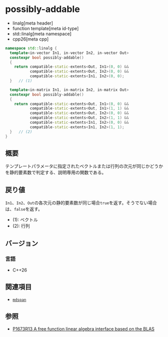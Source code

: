 # possibly-addable

* linalg[meta header]
* function template[meta id-type]
* std::linalg[meta namespace]
* cpp26[meta cpp]


```cpp
namespace std::linalg {
  template<in-vector In1, in-vector In2, in-vector Out>
  constexpr bool possibly-addable()
  {
    return compatible-static-extents<Out, In1>(0, 0) &&
           compatible-static-extents<Out, In2>(0, 0) &&
           compatible-static-extents<In1, In2>(0, 0);
  }   // (1)

  template<in-matrix In1, in-matrix In2, in-matrix Out>
  constexpr bool possibly-addable()
  {
    return compatible-static-extents<Out, In1>(0, 0) &&
           compatible-static-extents<Out, In1>(1, 1) &&
           compatible-static-extents<Out, In2>(0, 0) &&
           compatible-static-extents<Out, In2>(1, 1) &&
           compatible-static-extents<In1, In2>(0, 0) &&
           compatible-static-extents<In1, In2>(1, 1);
  }   // (2)
}
```


## 概要
テンプレートパラメータに指定されたベクトルまたは行列の次元が同じかどうかを静的要素数で判定する、説明専用の関数である。


## 戻り値
`In1`、`In2`、`Out`の各次元の静的要素数が同じ場合`true`を返す。そうでない場合は、`false`を返す。

- (1): ベクトル
- (2): 行列


## バージョン
### 言語
- C++26


## 関連項目
- [`mdspan`](/reference/mdspan.md)


## 参照
- [P1673R13 A free function linear algebra interface based on the BLAS](https://www.open-std.org/jtc1/sc22/wg21/docs/papers/2023/p1673r13.html)

